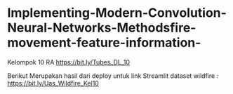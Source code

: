 # Implementing-Modern-Convolution-Neural-Networks-Methodsfire-movement-feature-information-
Kelompok 10 RA
https://bit.ly/Tubes_DL_10

Berikut Merupakan hasil dari deploy untuk link Streamlit dataset wildfire :
https://bit.ly/Uas_Wildfire_Kel10

